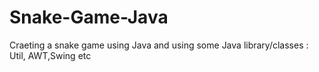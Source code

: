 # Snake-Game-Java
Craeting a snake game using Java and using some Java library/classes : Util, AWT,Swing etc
